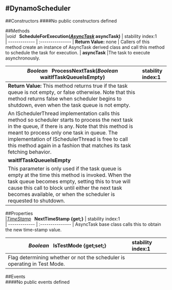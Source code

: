 #DynamoScheduler
---
##Constructors 
####No public constructors defined

##Methods  
|*void* **&nbsp;&nbsp;ScheduleForExecution(*[AsyncTask](http://dynamods.github.io/DynamoAPI/Dynamo_Core_Threading/AsyncTask)* asyncTask)** |  stability index:1  
| ------------- | :--------------- 
| **Return Value:** none
|  Callers of this method create an instance of AsyncTask derived class and call this method to schedule the task for execution. 
| **asyncTask**
|The task to execute asynchronously.

|*Boolean* **&nbsp;&nbsp;ProcessNextTask(*Boolean* waitIfTaskQueueIsEmpty)** |  stability index:1  
| ------------- | :--------------- 
| **Return Value:** This method returns true if the task queue is not empty, or false otherwise. Note that this method returns false when scheduler begins to shutdown, even when the task queue is not empty.
|  An ISchedulerThread implementation calls this method so scheduler starts to process the next task in the queue, if there is any. Note that this method is meant to process only one task in queue. The implementation of ISchedulerThread is free to call this method again in a fashion that matches its task fetching behavior. 
| **waitIfTaskQueueIsEmpty**
|This parameter is only used if the task queue is empty at the time this method is invoked. When the task queue becomes empty, setting this to true will cause this call to block until either the next task becomes available, or when the scheduler is requested to shutdown.






##Properties  
|*[TimeStamp](http://dynamods.github.io/DynamoAPI/Dynamo_Core_Threading/TimeStamp)* **&nbsp;&nbsp;NextTimeStamp {get;}** |  stability index:1  
| ------------- | :--------------- 
|  AsyncTask base class calls this to obtain the new time-stamp value. 


|*Boolean* **&nbsp;&nbsp;IsTestMode {get;set;}** |  stability index:1  
| ------------- | :--------------- 
|  Flag determining whether or not the scheduler is operating in Test Mode. 




##Events  
####No public events defined

